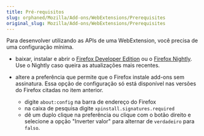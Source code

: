 ```yaml
---
title: Pré-requisitos
slug: orphaned/Mozilla/Add-ons/WebExtensions/Prerequisites
original_slug: Mozilla/Add-ons/WebExtensions/Prerequisites
---
```


Para desenvolver utilizando as APIs de uma WebExtension, você precisa de uma configuração mínima.

- baixar, instalar e abrir o [Firefox Developer Edition](https://www.mozilla.org/pt-BR/firefox/developer/) ou o [Firefox Nightly](https://nightly.mozilla.org/). Use o Nightly caso queira as atualizações mais recentes.
- altere a preferência que permite que o Firefox instale add-ons sem assinatura. Essa opção de configuração só está disponível nas versões do Firefox citadas no item anterior.

  - digite `about:config` na barra de endereço do Firefox
  - na caixa de pesquisa digite `xpinstall.signatures.required`
  - dê um duplo clique na preferência ou clique com o botão direito e selecione a opção "Inverter valor" para alternar de `verdadeiro` para `falso`.
